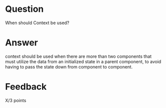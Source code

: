 # Question

When should Context be used? 

# Answer
context should be used when there are more than two components that must utilize the data from an initialized state in a parent component, to avoid having to pass the state down from component to component. 

# Feedback

X/3 points